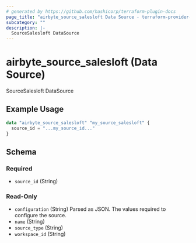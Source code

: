 ```yaml
---
# generated by https://github.com/hashicorp/terraform-plugin-docs
page_title: "airbyte_source_salesloft Data Source - terraform-provider-airbyte"
subcategory: ""
description: |-
  SourceSalesloft DataSource
---
```


# airbyte_source_salesloft (Data Source)

SourceSalesloft DataSource

## Example Usage

```terraform
data "airbyte_source_salesloft" "my_source_salesloft" {
  source_id = "...my_source_id..."
}
```

<!-- schema generated by tfplugindocs -->
## Schema

### Required

- `source_id` (String)

### Read-Only

- `configuration` (String) Parsed as JSON.
The values required to configure the source.
- `name` (String)
- `source_type` (String)
- `workspace_id` (String)


